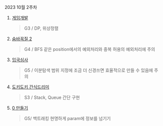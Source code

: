 2023 10월 2주차

1. [게임개발](https://www.acmicpc.net/problem/1516)
   > G3 / DP, 위상정렬
2. [숨바꼭질 2](https://www.acmicpc.net/problem/12851)
   > G4 / BFS
   > 같은 position에서의 예외처리와 중복 허용의 예외처리에 주의
3. [입국심사](https://www.acmicpc.net/problem/3079)
   > G5 / 이분탐색
   > 범위 지정에 조금 더 신경쓰면 효율적으로 만들 수 있음에 주의
4. [도키도키 간식드리미](https://www.acmicpc.net/problem/12789)
   > S3 / Stack, Queue
   > 간단 구현
5. [0 만들기](https://www.acmicpc.net/problem/7490)
   > G5/ 백트래킹
   > 현명하게 param에 정보를 넘기기
